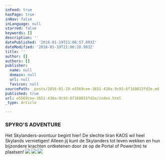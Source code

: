 ```yaml
---
inFeed: true
hasPage: true
inNav: false
inLanguage: null
starred: false
keywords: []
description: ''
datePublished: '2016-01-19T21:08:57.093Z'
dateModified: '2016-01-19T21:06:28.983Z'
title: ''
author: []
authors: []
publisher:
  name: null
  domain: null
  url: null
  favicon: null
sourcePath: _posts/2016-01-19-e5569cee-3651-438a-9c93-6f168815fd2e.md
published: true
url: e5569cee-3651-438a-9c93-6f168815fd2e/index.html
_type: Article

---
```

### SPYRO'S ADVENTURE

Het Skylanders-avontuur begint hier! De slechte tiran KAOS wil heel Skylands vernietigen! Alleen jij kunt de Skylanders tot leven wekken en hun bijzondere krachten ontketenen door ze op de Portal of Power(tm) te plaatsen!
![](https://the-grid-user-content.s3-us-west-2.amazonaws.com/b4179587-716d-4bef-bed2-095f349904c2.png)
![](https://the-grid-user-content.s3-us-west-2.amazonaws.com/30770e58-a70b-47f5-9dbc-20138d9a31d6.png)
![](https://the-grid-user-content.s3-us-west-2.amazonaws.com/1504a477-17ec-402a-b142-e4e15690119e.png)